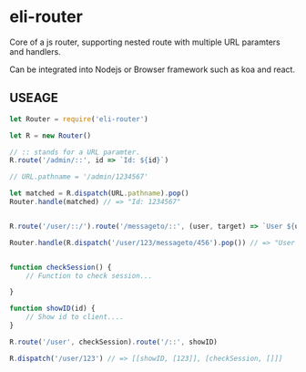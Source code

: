 # eli-router

Core of a js router, supporting nested route with multiple URL paramters and handlers.

Can be integrated into Nodejs or Browser framework such as koa and react.

## USEAGE

``` js
let Router = require('eli-router')

let R = new Router()

// :: stands for a URL paramter.
R.route('/admin/::', id => `Id: ${id}`)

// URL.pathname = '/admin/1234567'

let matched = R.dispatch(URL.pathname).pop()
Router.handle(matched) // => "Id: 1234567"


R.route('/user/::/').route('/messageto/::', (user, target) => `User ${user} send message to id ${target}`)

Router.handle(R.dispatch('/user/123/messageto/456').pop()) // => "User 123 send message to id 456"


function checkSession() {
    // Function to check session...

}

function showID(id) {
    // Show id to client....
}

R.route('/user', checkSession).route('/::', showID)

R.dispatch('/user/123') // => [[showID, [123]], [checkSession, []]]



```